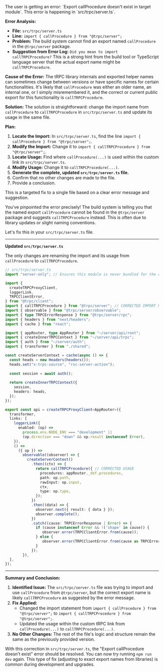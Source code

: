 <think>
The user is getting an error: `Export callProcedure doesn't exist in target module`.
This error is happening in `src/trpc/server.ts`.

**Error Analysis:**

*   **File:** `src/trpc/server.ts`
*   **Line:** `import { callProcedure } from "@trpc/server";`
*   **Problem:** The build system cannot find an export named `callProcedure` in the `@trpc/server` package.
*   **Suggestion from Error Log:** `Did you mean to import callTRPCProcedure?` This is a strong hint from the build tool or TypeScript language server that the actual export name might be `callTRPCProcedure`.

**Cause of the Error:**
The tRPC library internals and exported helper names can sometimes change between versions or have specific names for certain functionalities. It's likely that `callProcedure` was either an older name, an internal one, or I simply misremembered it, and the correct or current public export for this functionality is `callTRPCProcedure`.

**Solution:**
The solution is straightforward: change the import name from `callProcedure` to `callTRPCProcedure` in `src/trpc/server.ts` and update its usage in the same file.

**Plan:**

1.  **Locate the Import:** In `src/trpc/server.ts`, find the line `import { callProcedure } from "@trpc/server";`.
2.  **Modify the Import:** Change it to `import { callTRPCProcedure } from "@trpc/server";`.
3.  **Locate Usage:** Find where `callProcedure(...)` is used within the custom link in `src/trpc/server.ts`.
4.  **Modify Usage:** Change it to `callTRPCProcedure(...)`.
5.  **Generate the complete, updated `src/trpc/server.ts` file.**
6.  Confirm that no other changes are made to the file.
7.  Provide a conclusion.

This is a targeted fix to a single file based on a clear error message and suggestion.
</think>

You've pinpointed the error precisely! The build system is telling you that the named export `callProcedure` cannot be found in the `@trpc/server` package and suggests `callTRPCProcedure` instead. This is often due to library updates or slight naming conventions.

Let's fix this in your `src/trpc/server.ts` file.

---
**Updated `src/trpc/server.ts`**

The only changes are renaming the import and its usage from `callProcedure` to `callTRPCProcedure`.

```ts
// src/trpc/server.ts
import "server-only"; // Ensures this module is never bundled for the client

import {
  createTRPCProxyClient,
  loggerLink,
  TRPCClientError,
} from "@trpc/client";
import { callTRPCProcedure } from "@trpc/server"; // CORRECTED IMPORT NAME
import { observable } from "@trpc/server/observable";
import { type TRPCErrorResponse } from "@trpc/server/rpc";
import { headers } from "next/headers";
import { cache } from "react"; 

import { appRouter, type AppRouter } from "~/server/api/root";
import { createInnerTRPCContext } from "~/server/api/trpc"; 
import { auth } from "~/server/auth"; 
import { transformer } from "./shared"; 

const createServerContext = cache(async () => {
  const heads = new Headers(headers()); 
  heads.set("x-trpc-source", "rsc-server-action"); 
  
  const session = await auth(); 
  
  return createInnerTRPCContext({
    session,
    headers: heads,
  });
});

export const api = createTRPCProxyClient<AppRouter>({
  transformer,
  links: [
    loggerLink({
      enabled: (op) =>
        process.env.NODE_ENV === "development" ||
        (op.direction === "down" && op.result instanceof Error),
    }),
    () =>
      ({ op }) => 
        observable((observer) => {
          createServerContext() 
            .then((ctx) => {
              return callTRPCProcedure({ // CORRECTED USAGE
                procedures: appRouter._def.procedures,
                path: op.path,
                rawInput: op.input,
                ctx, 
                type: op.type,
              });
            })
            .then((data) => {
              observer.next({ result: { data } });
              observer.complete();
            })
            .catch((cause: TRPCErrorResponse | Error) => { 
              if (cause instanceof Error && !('shape' in cause)) { 
                 observer.error(TRPCClientError.from(cause));
              } else { 
                 observer.error(TRPCClientError.from(cause as TRPCErrorResponse));
              }
            });
        }),
  ],
});
```

---

**Summary and Conclusion:**

1.  **Identified Issue:** The `src/trpc/server.ts` file was trying to import and use `callProcedure` from `@trpc/server`, but the correct export name is likely `callTRPCProcedure` as suggested by the error message.
2.  **Fix Applied:**
    *   Changed the import statement from `import { callProcedure } from "@trpc/server";` to `import { callTRPCProcedure } from "@trpc/server";`.
    *   Updated the usage within the custom tRPC link from `callProcedure(...)` to `callTRPCProcedure(...)`.
3.  **No Other Changes:** The rest of the file's logic and structure remain the same as the previously provided version.

With this correction in `src/trpc/server.ts`, the "Export callProcedure doesn't exist" error should be resolved. You can now try running `npm run dev` again. This type of fix (adjusting to exact export names from libraries) is common during development and upgrades.
